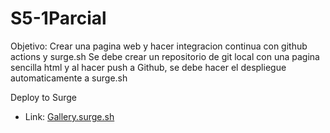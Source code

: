 # S5-1Parcial
Objetivo: Crear una pagina web y hacer integracion continua con github actions y surge.sh  Se debe crear un repositorio de git local con una pagina sencilla html y al hacer push a Github, se debe hacer el despliegue automaticamente a surge.sh

Deploy to Surge
- Link: [Gallery.surge.sh](https://broad-cats.surge.sh/)
